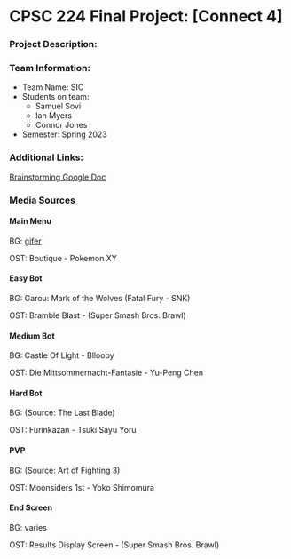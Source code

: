 # CPSC 224 Final Project: [Connect 4]

### Project Description:


### Team Information:

- Team Name: SIC
- Students on team:
  - Samuel Sovi
  - Ian Myers
  - Connor Jones
- Semester: Spring 2023


### Additional Links:
[Brainstorming Google Doc](https://docs.google.com/document/d/19ZvKSF1ZGHA5aLDBdh-LnNyBYw2V33tKHoeipztha50/edit?usp=sharing)

### Media Sources

#### Main Menu

BG: [gifer](https://gifer.com/en/TphJ)

OST: Boutique - Pokemon XY


#### Easy Bot

BG: Garou: Mark of the Wolves (Fatal Fury - SNK)

OST: Bramble Blast - (Super Smash Bros. Brawl)


#### Medium Bot

BG: Castle Of Light - Blloopy

OST: Die Mittsommernacht-Fantasie - Yu-Peng Chen


#### Hard Bot

BG: (Source: The Last Blade)

OST: Furinkazan - Tsuki Sayu Yoru


#### PVP

BG: (Source: Art of Fighting 3)

OST: Moonsiders 1st - Yoko Shimomura


#### End Screen

BG: varies

OST: Results Display Screen - (Super Smash Bros. Brawl)



